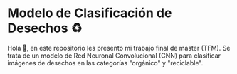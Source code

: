 # Modelo de Clasificación de Desechos ♻

Hola 👋, en este repositorio les presento mi trabajo final de master (TFM). Se trata de un modelo de Red Neuronal Convolucional (CNN) para clasificar imágenes de desechos en las categorías "orgánico" y "reciclable".
